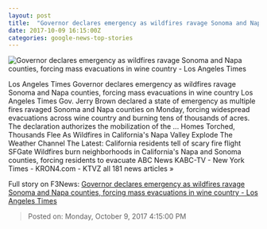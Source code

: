 ```yaml
---
layout: post
title:  "Governor declares emergency as wildfires ravage Sonoma and Napa counties, forcing mass evacuations in wine country - Los Angeles Times"
date: 2017-10-09 16:15:00Z
categories: google-news-top-stories
---
```


![Governor declares emergency as wildfires ravage Sonoma and Napa counties, forcing mass evacuations in wine country - Los Angeles Times](http://beta.latimes.com/resizer/Yp_aZNS5EnSS4_5Oaj8MwP9sFmE=/1200x0/www.trbimg.com/img-59dba363/turbine/la-me-ln-napa-fires-20171009)

Los Angeles Times Governor declares emergency as wildfires ravage Sonoma and Napa counties, forcing mass evacuations in wine country Los Angeles Times Gov. Jerry Brown declared a state of emergency as multiple fires ravaged Sonoma and Napa counties on Monday, forcing widespread evacuations across wine country and burning tens of thousands of acres. The declaration authorizes the mobilization of the ... Homes Torched, Thousands Flee As Wildfires in California's Napa Valley Explode The Weather Channel The Latest: California residents tell of scary fire flight SFGate Wildfires burn neighborhoods in California's Napa and Sonoma counties, forcing residents to evacuate ABC News KABC-TV - New York Times - KRON4.com - KTVZ all 181 news articles »


Full story on F3News: [Governor declares emergency as wildfires ravage Sonoma and Napa counties, forcing mass evacuations in wine country - Los Angeles Times](http://www.f3nws.com/n/qWdHdD)

> Posted on: Monday, October 9, 2017 4:15:00 PM
